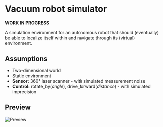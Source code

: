 # Vacuum robot simulator

**WORK IN PROGRESS**

A simulation environment for an autonomous robot that should (eventually) be
able to localize itself within and navigate through its (virtual) environment.

## Assumptions

- Two-dimensional world
- Static environment
- **Sensor:** 360° laser scanner - with simulated measurement noise
- **Control:** rotate_by(*angle*), drive_forward(*distance*) - with simulated imprecision

## Preview
![Preview](https://i.imgur.com/VL79POz.png)
